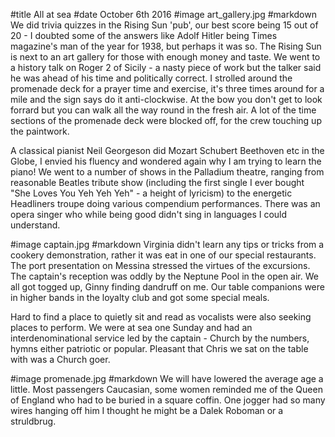 #title All at sea
#date October 6th 2016
#image art_gallery.jpg
#markdown
We did trivia quizzes in the Rising Sun 'pub', our best score being 15 out of 20 -
I doubted some of the
answers like Adolf Hitler being Times magazine's man of the year for 1938, but perhaps it was so.
The Rising Sun is next to an art gallery for those with enough money and taste. We went to a
history talk on Roger 2 of Sicily - a nasty piece of work but the talker said
he was ahead of his time and politically correct. I strolled around the promenade deck for a
prayer time
and exercise, it's three times around for a mile and the sign says do it anti-clockwise. At the
bow you don't get to look forrard but you can walk all the way round in the fresh air.
A lot of the time sections of the promenade deck were blocked off, for the crew touching up the paintwork.

A classical pianist Neil Georgeson did Mozart Schubert Beethoven etc in the Globe, I envied his
fluency and wondered again why I am trying to learn the piano! We went to a number of
shows in the Palladium theatre, ranging from reasonable Beatles tribute show (including the
first single I
ever bought "She Loves You Yeh Yeh Yeh" - a height of lyricism) to the energetic Headliners
troupe doing various compendium performances. There was an opera singer who while being
good didn't sing in languages I could understand.

#image captain.jpg
#markdown
Virginia didn't learn any tips or tricks from a cookery demonstration, rather
it was eat in one of our special restaurants. The port presentation on Messina stressed
the virtues of the excursions. The captain's reception was oddly by the Neptune Pool in the
open air. We all got togged up, Ginny finding dandruff on me. Our table companions were
in higher bands in the loyalty club and got some special meals.

Hard to find a place to quietly sit and read as vocalists were also seeking places to perform.
We were at sea one Sunday
and had an interdenominational service led by the captain - Church by the numbers,
hymns either patriotic or popular. Pleasant that Chris we sat on the table with
was a Church goer.

#image promenade.jpg
#markdown
We will have lowered the average age a little. Most passengers Caucasian, some women
reminded me of the Queen of England who had to be buried in a square coffin. One jogger
had so many wires hanging off him I thought he might be a Dalek Roboman or a struldbrug.
